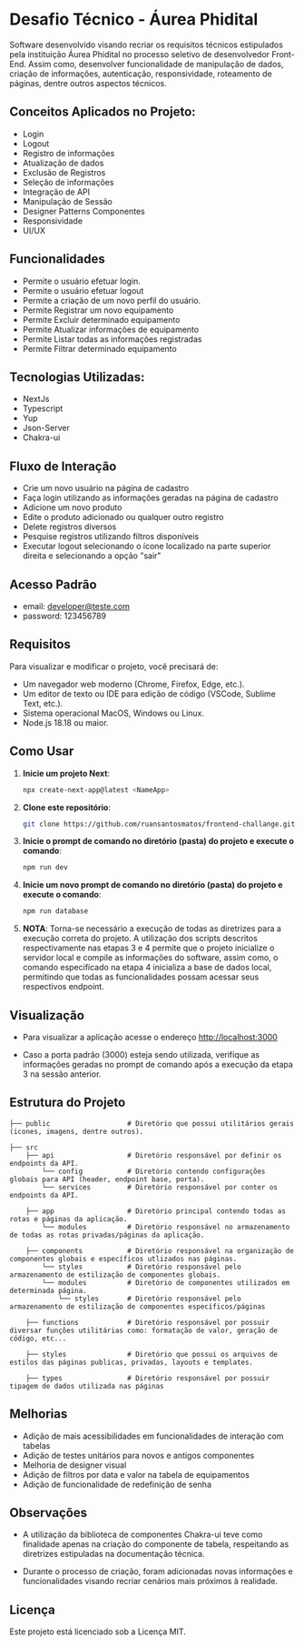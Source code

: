 # Desafio Técnico - Áurea Phidital  

Software desenvolvido visando recriar os requisitos técnicos estipulados pela instituição Áurea Phidital no processo seletivo
de desenvolvedor Front-End. Assim como, desenvolver funcionalidade de manipulação de dados, criação de informações, autenticação, responsividade,
roteamento de páginas, dentre outros aspectos técnicos. 

## Conceitos Aplicados no Projeto:

- Login
- Logout
- Registro de informações
- Atualização de dados
- Exclusão de Registros
- Seleção de informações
- Integração de API
- Manipulação de Sessão
- Designer Patterns Componentes
- Responsividade
- UI/UX

## Funcionalidades

- Permite o usuário efetuar login.
- Permite o usuário efetuar logout
- Permite a criação de um novo perfil do usuário.
- Permite Registrar um novo equipamento
- Permite Excluir determinado equipamento
- Permite Atualizar informações de equipamento
- Permite Listar todas as informações registradas
- Permite Filtrar determinado equipamento

## Tecnologias Utilizadas:

- NextJs
- Typescript
- Yup
- Json-Server
- Chakra-ui

## Fluxo de Interação 

- Crie um novo usuário na página de cadastro
- Faça login utilizando as informações geradas na página de cadastro
- Adicione um novo produto
- Edite o produto adicionado ou qualquer outro registro
- Delete registros diversos
- Pesquise registros utilizando filtros disponíveis
- Executar logout selecionando o ícone localizado na parte superior direita e selecionando a opção "sair"

## Acesso Padrão

- email: developer@teste.com
- password: 123456789

## Requisitos

Para visualizar e modificar o projeto, você precisará de:

- Um navegador web moderno (Chrome, Firefox, Edge, etc.).
- Um editor de texto ou IDE para edição de código (VSCode, Sublime Text, etc.).
- Sistema operacional MacOS, Windows ou Linux.
- Node.js 18.18 ou maior.

## Como Usar

1. **Inicie um projeto Next**:
    ```bash
    npx create-next-app@latest <NameApp>
    ```

2. **Clone este repositório**:
    ```bash
    git clone https://github.com/ruansantosmatos/frontend-challange.git
    ```
    
3. **Inicie o prompt de comando no diretório (pasta) do projeto e execute o comando**:
    ```bash
    npm run dev
    ```

4. **Inicie um novo prompt de comando no diretório (pasta) do projeto e execute o comando**:
    ```bash
    npm run database
    ```

5. **NOTA**: Torna-se necessário a execução de todas as diretrizes para a execução correta do projeto.
A utilização dos scripts descritos respectivamente nas etapas 3 e 4 permite que o projeto inicialize
o servidor local e compile as informações do software, assim como, o comando especificado na etapa 4 inicializa
a base de dados local, permitindo que todas as funcionalidades possam acessar seus respectivos endpoint.

## Visualização

- Para visualizar a aplicação acesse o endereço [http://localhost:3000](http://localhost:3000)

- Caso a porta padrão (3000) esteja sendo utilizada, verifique as informações
geradas no prompt de comando após a execução da etapa 3 na sessão anterior.

## Estrutura do Projeto

```plaintext
├── public                   # Diretório que possui utilitários gerais (icones, imagens, dentre outros).

├── src
    ├── api                  # Diretório responsável por definir os endpoints da API.
        └── config           # Diretório contendo configurações globais para API (header, endpoint base, porta).
        └── services         # Diretório responsável por conter os endpoints da API.
    
    ├── app                  # Diretório principal contendo todas as rotas e páginas da aplicação.
        └── modules          # Diretório responsável no armazenamento de todas as rotas privadas/páginas da aplicação.

    ├── components           # Diretório responsável na organização de componentes globais e específicos utlizados nas páginas.
        └── styles           # Diretório responsável pelo armazenamento de estilização de componentes globais.
        └── modules          # Diretório de componentes utilizados em determinada página.
            └── styles       # Diretório responsável pelo armazenamento de estilização de componentes específicos/páginas

    ├── functions            # Diretório responsável por possuir diversar funções utilitárias como: formatação de valor, geração de código, etc...
    
    ├── styles               # Diretório que possui os arquivos de estilos das páginas publicas, privadas, layouts e templates.

    ├── types                # Diretório responsável por possuir tipagem de dados utilizada nas páginas

```
## Melhorias

- Adição de mais acessibilidades em funcionalidades de interação com tabelas
- Adição de testes unitários para novos e antigos componentes
- Melhoria de designer visual
- Adição de filtros por data e valor na tabela de equipamentos
- Adição de funcionalidade de redefinição de senha
   
## Observações

- A utilização da biblioteca de componentes Chakra-ui teve como finalidade apenas na
criação do componente de tabela, respeitando as diretrizes estipuladas na documentação técnica.


- Durante o processo de criação, foram adicionadas novas informações e funcionalidades
visando recriar cenários mais próximos à realidade.

## Licença
Este projeto está licenciado sob a Licença MIT.
